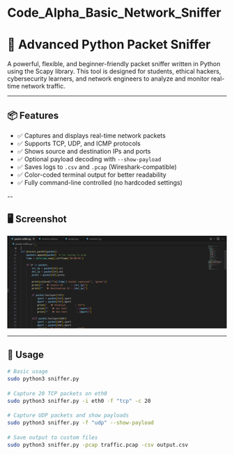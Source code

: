 # Code_Alpha_Basic_Network_Sniffer
# 🔐 Advanced Python Packet Sniffer

A powerful, flexible, and beginner-friendly packet sniffer written in Python using the Scapy library. This tool is designed for students, ethical hackers, cybersecurity learners, and network engineers to analyze and monitor real-time network traffic.

---

## 📦 Features

- ✅ Captures and displays real-time network packets
- ✅ Supports TCP, UDP, and ICMP protocols
- ✅ Shows source and destination IPs and ports
- ✅ Optional payload decoding with `--show-payload`
- ✅ Saves logs to `.csv` and `.pcap` (Wireshark-compatible)
- ✅ Color-coded terminal output for better readability
- ✅ Fully command-line controlled (no hardcoded settings)

--

## 🖥️ Screenshot

![image alt](https://github.com/hcksazeem/Code_Alpha_Basic_Network_Sniffer/blob/8159ce81ae3f11d6af114ed87347f1e9632d9dd9/screenshot.png)

---

## 🚀 Usage

```bash
# Basic usage
sudo python3 sniffer.py

# Capture 20 TCP packets on eth0
sudo python3 sniffer.py -i eth0 -f "tcp" -c 20

# Capture UDP packets and show payloads
sudo python3 sniffer.py -f "udp" --show-payload

# Save output to custom files
sudo python3 sniffer.py -pcap traffic.pcap -csv output.csv

